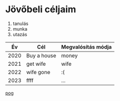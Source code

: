 # Jövőbeli céljaim

1. tanulás
2. munka
3. utazás

|Év|Cél|Megvalósítás módja|
|---|---|---|
|2020|Buy a house|money|
|2021|get wife|wife|
|2022|wife gone|:(|
|2023|ffff|...|

[pog](https://i.ytimg.com/vi/9KsWzfTT1DE/maxresdefault.jpg)